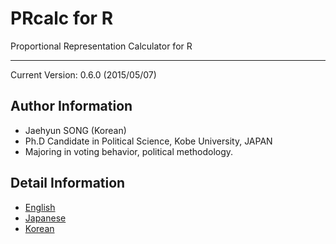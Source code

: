 # PRcalc for R
Proportional Representation Calculator for R

---

Current Version: 0.6.0 (2015/05/07)

## Author Information
* Jaehyun SONG (Korean)
* Ph.D Candidate in Political Science, Kobe University, JAPAN
* Majoring in voting behavior, political methodology.

## Detail Information
* [English](http://www.jaysong.net/software/prcalc/)
* [Japanese](http://www.jaysong.net/software/prcalc_j/)
* [Korean](http://www.jaysong.net/software/prcalc_k/)
